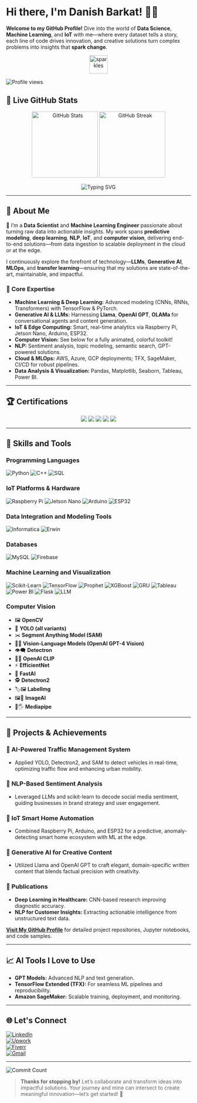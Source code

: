 
# Hi there, I'm Danish Barkat! 👋✨

**Welcome to my GitHub Profile!** Dive into the world of **Data Science**, **Machine Learning**, and **IoT** with me—where every dataset tells a story, each line of code drives innovation, and creative solutions turn complex problems into insights that **spark change**.

<p align="center">
  <img src="https://media.giphy.com/media/du3J3cXyzhj75IOgvA/giphy.gif" width="50" alt="sparkles"/>
</p>

![Profile views](https://komarev.com/ghpvc/?username=Dan-445&color=brightgreen&style=plastic)

## 🌟 Live GitHub Stats

<p align="center">
  <img src="https://github-readme-stats.vercel.app/api?username=Dan-445&show_icons=true&count_private=true&hide=prs&theme=radical&hide_title=true" alt="GitHub Stats" height="180px"/>
  <img src="https://streak-stats.demolab.com?user=Dan-445&theme=highcontrast&border_radius=5" alt="GitHub Streak" height="180px"/>
</p>

<p align="center">
  <img src="https://readme-typing-svg.herokuapp.com?lines=Data+Scientist+%26+ML+Engineer;Deep+Learning+Enthusiast;Cloud+Computing+Nerd;IoT+%26+Robotics+Innovator;Always+Learning+%F0%9F%92%AB;Let%27s+Build+Something+Amazing!&center=true&width=500&height=50" alt="Typing SVG"/>
</p>

---

## 🌟 About Me

🚀 I’m a **Data Scientist** and **Machine Learning Engineer** passionate about turning raw data into actionable insights. My work spans **predictive modeling**, **deep learning**, **NLP**, **IoT**, and **computer vision**, delivering end-to-end solutions—from data ingestion to scalable deployment in the cloud or at the edge.

I continuously explore the forefront of technology—**LLMs**, **Generative AI**, **MLOps**, and **transfer learning**—ensuring that my solutions are state-of-the-art, maintainable, and impactful.

### 🔑 Core Expertise

- **Machine Learning & Deep Learning:** Advanced modeling (CNNs, RNNs, Transformers) with TensorFlow & PyTorch.
- **Generative AI & LLMs:** Harnessing **Llama**, **OpenAI GPT**, **OLAMa** for conversational agents and content generation.
- **IoT & Edge Computing:** Smart, real-time analytics via Raspberry Pi, Jetson Nano, Arduino, ESP32.
- **Computer Vision:** See below for a fully animated, colorful toolkit!
- **NLP:** Sentiment analysis, topic modeling, semantic search, GPT-powered solutions.
- **Cloud & MLOps:** AWS, Azure, GCP deployments; TFX, SageMaker, CI/CD for robust pipelines.
- **Data Analysis & Visualization:** Pandas, Matplotlib, Seaborn, Tableau, Power BI.

---

## 🏆 Certifications
<p align="center">
  <img src="https://img.shields.io/badge/HackerRank-Data_Science_Certification-%2300C853?style=for-the-badge" />
  <img src="https://img.shields.io/badge/Simplilearn-Data_Science_Certification-%23FF6D00?style=for-the-badge" />
  <img src="https://img.shields.io/badge/Coursera-Data_Analytics_Certification-%233B5998?style=for-the-badge" />
  <img src="https://img.shields.io/badge/Credly-Machine_Learning_Badge-%23FF4081?style=for-the-badge" />
  <img src="https://img.shields.io/badge/Google-Data_Analytics_Certification-%234285F4?style=for-the-badge" />
</p>


---

## 🔧 Skills and Tools

### Programming Languages
![Python](https://img.shields.io/badge/Python-%233776AB.svg?style=for-the-badge&logo=python&logoColor=white)
![C++](https://img.shields.io/badge/C++-%2300599C.svg?style=for-the-badge&logo=cplusplus&logoColor=white)
![SQL](https://img.shields.io/badge/SQL-%2300f.svg?style=for-the-badge&logo=mysql&logoColor=white)

### IoT Platforms & Hardware
![Raspberry Pi](https://img.shields.io/badge/Raspberry%20Pi-%23A22846.svg?style=for-the-badge&logo=raspberry-pi&logoColor=white)
![Jetson Nano](https://img.shields.io/badge/Jetson%20Nano-%23008000.svg?style=for-the-badge&logo=nvidia&logoColor=white)
![Arduino](https://img.shields.io/badge/Arduino-%23FF0000.svg?style=for-the-badge&logo=arduino&logoColor=white)
![ESP32](https://img.shields.io/badge/ESP32-%23001C26.svg?style=for-the-badge&logo=esp32&logoColor=white)

### Data Integration and Modeling Tools
![Informatica](https://img.shields.io/badge/Informatica-%23FFCA28.svg?style=for-the-badge&logo=informatica&logoColor=black)
![Erwin](https://img.shields.io/badge/Erwin-%23FFCA28.svg?style=for-the-badge&logo=erwin&logoColor=black)

### Databases
![MySQL](https://img.shields.io/badge/MySQL-%234479A1.svg?style=for-the-badge&logo=mysql&logoColor=white)
![Firebase](https://img.shields.io/badge/Firebase-%23FFCA28.svg?style=for-the-badge&logo=firebase&logoColor=black)

### Machine Learning and Visualization
![Scikit-Learn](https://img.shields.io/badge/Scikit--Learn-%23F7931E.svg?style=for-the-badge&logo=scikit-learn&logoColor=white)
![TensorFlow](https://img.shields.io/badge/TensorFlow-%23FF6F00.svg?style=for-the-badge&logo=tensorflow&logoColor=white)
![Prophet](https://img.shields.io/badge/Prophet-%2300C8E0.svg?style=for-the-badge&logo=prophet&logoColor=white)
![XGBoost](https://img.shields.io/badge/XGBoost-%23E91E63.svg?style=for-the-badge&logo=xgboost&logoColor=white)
![GRU](https://img.shields.io/badge/GRU-%23588BAE.svg?style=for-the-badge&logo=gru&logoColor=white)
![Tableau](https://img.shields.io/badge/Tableau-%23FF5A5F.svg?style=for-the-badge&logo=tableau&logoColor=white)
![Power BI](https://img.shields.io/badge/Power%20BI-%23F2C811.svg?style=for-the-badge&logo=powerbi&logoColor=black)
![Flask](https://img.shields.io/badge/Flask-%23000.svg?style=for-the-badge&logo=flask&logoColor=white)
![LLM](https://img.shields.io/badge/LLM-%23DAA520.svg?style=for-the-badge&logo=llm&logoColor=white)

### **Computer Vision**
- 🖼️ **OpenCV**  
- 🎯 **YOLO (all variants)**  
- ✂️ **Segment Anything Model (SAM)**  
- 🤖👀 **Vision-Language Models (OpenAI GPT-4 Vision)**  
- 👁️‍🗨️ **Detectron**  
- 🎨🧠 **OpenAI CLIP**  
- ⚡ **EfficientNet**  
- 🚀 **FastAI**  
- 🕵️ **Detectron2**  
- 🏷️🖼️ **LabelImg**  
- 🖼️🤖 **ImageAI**  
- 🔌🖐️ **Mediapipe**


---

## 🚀 Projects & Achievements

### 🔹 AI-Powered Traffic Management System
- Applied YOLO, Detectron2, and SAM to detect vehicles in real-time, optimizing traffic flow and enhancing urban mobility.

### 🔹 NLP-Based Sentiment Analysis
- Leveraged LLMs and scikit-learn to decode social media sentiment, guiding businesses in brand strategy and user engagement.

### 🔹 IoT Smart Home Automation
- Combined Raspberry Pi, Arduino, and ESP32 for a predictive, anomaly-detecting smart home ecosystem with ML at the edge.

### 🔹 Generative AI for Creative Content
- Utilized Llama and OpenAI GPT to craft elegant, domain-specific written content that blends factual precision with creativity.

### 🌟 Publications
- **Deep Learning in Healthcare:** CNN-based research improving diagnostic accuracy.
- **NLP for Customer Insights:** Extracting actionable intelligence from unstructured text data.

[**Visit My GitHub Profile**](https://github.com/Dan-445) for detailed project repositories, Jupyter notebooks, and code samples.

---

## 📈 AI Tools I Love to Use
- **GPT Models:** Advanced NLP and text generation.
- **TensorFlow Extended (TFX):** For seamless ML pipelines and reproducibility.
- **Amazon SageMaker:** Scalable training, deployment, and monitoring.

---

## 🌐 Let's Connect

[![LinkedIn](https://img.shields.io/badge/LinkedIn-Danish_Barkat-%230A66C2?style=for-the-badge&logo=linkedin&logoColor=white)](https://www.linkedin.com)  
[![Upwork](https://img.shields.io/badge/Upwork-Danish_Barkat-%2322A559?style=for-the-badge&logo=upwork&logoColor=white)](https://www.upwork.com)  
[![Fiverr](https://img.shields.io/badge/Fiverr-Danish_Barkat-%2300B22D?style=for-the-badge&logo=fiverr&logoColor=white)](https://www.fiverr.com)  
[![Gmail](https://img.shields.io/badge/Gmail-barkatdanish44@gmail.com-%23D14836?style=for-the-badge&logo=gmail&logoColor=white)](mailto:barkatdanish44@gmail.com)

---

![Commit Count](https://komarev.com/ghpvc/?username=Dan-445&label=Commits&color=blueviolet&style=for-the-badge)

> **Thanks for stopping by!** Let’s collaborate and transform ideas into impactful solutions. Your journey and mine can intersect to create meaningful innovation—let’s get started! 🚀
